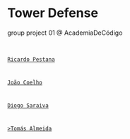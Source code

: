 # Tower Defense
group project 01 @ AcademiaDeCódigo

<h4><Code Cadets/></h4>
<p><a href="https://github.com/oricardopestana">Ricardo Pestana</a></p>
<p><a href="https://github.com/jopijuco">João Coelho</a></p>
<p><a href="https://github.com/upDiogoSaraiva">Diogo Saraiva</a></p>
<p><a href="https://github.com/TommyAlmeida">>Tomás Almeida</a></p>
